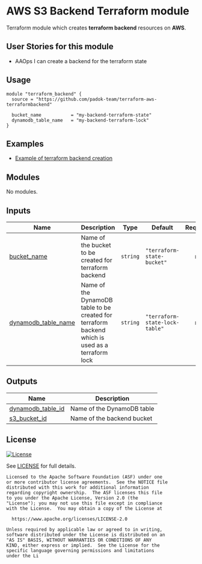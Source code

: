 # AWS S3 Backend Terraform module

Terraform module which creates **terraform backend** resources on **AWS**.

## User Stories for this module

- AAOps I can create a backend for the terraform state

## Usage

```hcl
module "terraform_backend" {
  source = "https://github.com/padok-team/terraform-aws-terraformbackend"

  bucket_name           = "my-backend-terraform-state"
  dynamodb_table_name   = "my-backend-terraform-lock"
}
```

## Examples

- [Example of terraform backend creation](examples/example_basic/main.tf)

<!-- BEGIN_TF_DOCS -->
## Modules

No modules.

## Inputs

| Name | Description | Type | Default | Required |
|------|-------------|------|---------|:--------:|
| <a name="input_bucket_name"></a> [bucket\_name](#input\_bucket\_name) | Name of the bucket to be created for terraform backend | `string` | `"terraform-state-bucket"` | no |
| <a name="input_dynamodb_table_name"></a> [dynamodb\_table\_name](#input\_dynamodb\_table\_name) | Name of the DynamoDB table to be created for terraform backend which is used as a terraform lock | `string` | `"terraform-state-lock-table"` | no |

## Outputs

| Name | Description |
|------|-------------|
| <a name="output_dynamodb_table_id"></a> [dynamodb\_table\_id](#output\_dynamodb\_table\_id) | Name of the DynamoDB table |
| <a name="output_s3_bucket_id"></a> [s3\_bucket\_id](#output\_s3\_bucket\_id) | Name of the backend bucket |
<!-- END_TF_DOCS -->

## License

[![License](https://img.shields.io/badge/License-Apache%202.0-blue.svg)](https://opensource.org/licenses/Apache-2.0)

See [LICENSE](LICENSE) for full details.

```text
Licensed to the Apache Software Foundation (ASF) under one
or more contributor license agreements.  See the NOTICE file
distributed with this work for additional information
regarding copyright ownership.  The ASF licenses this file
to you under the Apache License, Version 2.0 (the
"License"); you may not use this file except in compliance
with the License.  You may obtain a copy of the License at

  https://www.apache.org/licenses/LICENSE-2.0

Unless required by applicable law or agreed to in writing,
software distributed under the License is distributed on an
"AS IS" BASIS, WITHOUT WARRANTIES OR CONDITIONS OF ANY
KIND, either express or implied.  See the License for the
specific language governing permissions and limitations
under the Li
